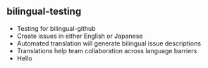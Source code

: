 ## bilingual-testing 
- Testing for bilingual-github
- Create issues in either English or Japanese
- Automated translation will generate bilingual issue descriptions
- Translations help team collaboration across language barriers
- Hello
  

